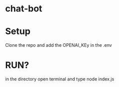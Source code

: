 # chat-bot

# Setup
Clone the repo and add the OPENAI_KEy in the .env

# RUN?
in the directory open terminal and type node index.js
